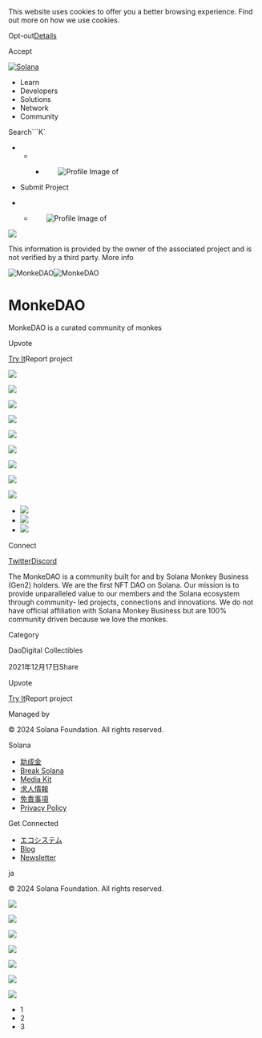 This website uses cookies to offer you a better browsing experience. Find out
more on how we use cookies.

Opt-out[Details](/ja/privacy-policy#collection-of-information)

Accept

[![Solana](/_next/static/media/logotype.e4df684f.svg)](/ja)

  * Learn
  * Developers
  * Solutions
  * Network
  * Community

Search```K`

  *   *   * ![](data:image/svg+xml,%3csvg%20xmlns=%27http://www.w3.org/2000/svg%27%20version=%271.1%27%20width=%2728%27%20height=%2728%27/%3e)![Profile Image of ](/_next/static/media/ecosystem_user.7ebb52fa.svg)

  * Submit Project
  *   * ![](data:image/svg+xml,%3csvg%20xmlns=%27http://www.w3.org/2000/svg%27%20version=%271.1%27%20width=%2728%27%20height=%2728%27/%3e)![Profile Image of ](/_next/static/media/ecosystem_user.7ebb52fa.svg)

![](/_next/image?url=%2F_next%2Fstatic%2Fmedia%2Fhero.631479cd.png&w=3840&q=75)

This information is provided by the owner of the associated project and is not
verified by a third party. More info

![MonkeDAO](/_next/image?url=%2Fapi%2Fprojectimg%2Fckxayh006150309l5lnom5xr3%3Ftype%3DLOGO&w=3840&q=75)![MonkeDAO](/_next/image?url=%2Fapi%2Fprojectimg%2Fckxayh006150309l5lnom5xr3%3Ftype%3DLOGO&w=3840&q=75)

# MonkeDAO

MonkeDAO is a curated community of monkes

Upvote

[Try It](https://monkedao.io/)Report project

![](/api/projectimg/ckxayh006150309l5lnom5xr3?type=IMG&number=0)

![](/api/projectimg/ckxayh006150309l5lnom5xr3?type=IMG&number=1)

![](/api/projectimg/ckxayh006150309l5lnom5xr3?type=IMG&number=2)

![](/api/projectimg/ckxayh006150309l5lnom5xr3?type=IMG&number=0)

![](/api/projectimg/ckxayh006150309l5lnom5xr3?type=IMG&number=1)

![](/api/projectimg/ckxayh006150309l5lnom5xr3?type=IMG&number=2)

![](/api/projectimg/ckxayh006150309l5lnom5xr3?type=IMG&number=0)

![](/api/projectimg/ckxayh006150309l5lnom5xr3?type=IMG&number=1)

![](/api/projectimg/ckxayh006150309l5lnom5xr3?type=IMG&number=2)

  * ![](/_next/image?url=%2Fapi%2Fprojectimg%2Fckxayh006150309l5lnom5xr3%3Ftype%3DIMG%26number%3D0&w=3840&q=75)
  * ![](/_next/image?url=%2Fapi%2Fprojectimg%2Fckxayh006150309l5lnom5xr3%3Ftype%3DIMG%26number%3D1&w=3840&q=75)
  * ![](/_next/image?url=%2Fapi%2Fprojectimg%2Fckxayh006150309l5lnom5xr3%3Ftype%3DIMG%26number%3D2&w=3840&q=75)

Connect

[Twitter](https://twitter.com/MonkeDAO)[Discord](https://discord.com/invite/TscZwJ7jbX)

The MonkeDAO is a community built for and by Solana Monkey Business (Gen2)
holders. We are the first NFT DAO on Solana. Our mission is to provide
unparalleled value to our members and the Solana ecosystem through community-
led projects, connections and innovations. We do not have official affiliation
with Solana Monkey Business but are 100% community driven because we love the
monkes.

Category

DaoDigital Collectibles

2021年12月17日Share

Upvote

[Try It](https://monkedao.io/)Report project

Managed by

[](/ja)

[](/youtube)[](/twitter)[](/discord)[](/reddit)[](/github)[](/telegram)

© 2024 Solana Foundation. All rights reserved.

Solana

  * [助成金](https://solana.org/grants)
  * [Break Solana](https://break.solana.com/)
  * [Media Kit](/ja/branding)
  * [求人情報](https://jobs.solana.com/)
  * [免責事項](/ja/tos)
  * [Privacy Policy](/ja/privacy-policy)

Get Connected

  * [エコシステム](/ja/ecosystem)
  * [Blog](/ja/news)
  * [Newsletter](/ja/newsletter)

ja

© 2024 Solana Foundation. All rights reserved.

![](/api/projectimg/ckxayh006150309l5lnom5xr3?type=IMG&number=2)

![](/api/projectimg/ckxayh006150309l5lnom5xr3?type=IMG&number=0)

![](/api/projectimg/ckxayh006150309l5lnom5xr3?type=IMG&number=1)

![](/api/projectimg/ckxayh006150309l5lnom5xr3?type=IMG&number=2)

![](/api/projectimg/ckxayh006150309l5lnom5xr3?type=IMG&number=0)

![](/api/projectimg/ckxayh006150309l5lnom5xr3?type=IMG&number=1)

![](/api/projectimg/ckxayh006150309l5lnom5xr3?type=IMG&number=2)

  * 1
  * 2
  * 3

